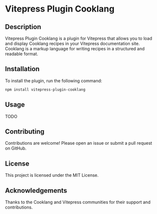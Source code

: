 # Vitepress Plugin Cooklang

## Description

Vitepress Plugin Cooklang is a plugin for Vitepress that allows you to load and display Cooklang recipes in your Vitepress documentation site. Cooklang is a markup language for writing recipes in a structured and readable format.

## Installation

To install the plugin, run the following command:

```bash
npm install vitepress-plugin-cooklang
```

## Usage

TODO

## Contributing

Contributions are welcome! Please open an issue or submit a pull request on GitHub.

## License

This project is licensed under the MIT License.

## Acknowledgements

Thanks to the Cooklang and Vitepress communities for their support and contributions.
